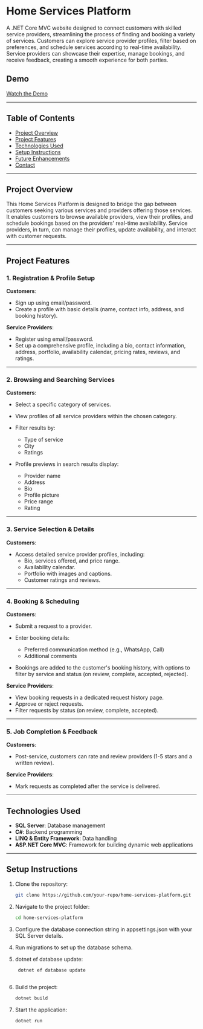 # Home Services Platform

A .NET Core MVC website designed to connect customers with skilled service providers, streamlining the process of finding and booking a variety of services. Customers can explore service provider profiles, filter based on preferences, and schedule services according to real-time availability. Service providers can showcase their expertise, manage bookings, and receive feedback, creating a smooth experience for both parties.

## Demo

[Watch the Demo](#)  <!-- Link to YouTube video demo here -->

---

## Table of Contents

- [Project Overview](#project-overview)
- [Project Features](#project-features)
- [Technologies Used](#technologies-used)
- [Setup Instructions](#setup-instructions)
- [Future Enhancements](#future-enhancements)
- [Contact](#contact)

---

## Project Overview

This Home Services Platform is designed to bridge the gap between customers seeking various services and providers offering those services. It enables customers to browse available providers, view their profiles, and schedule bookings based on the providers' real-time availability. Service providers, in turn, can manage their profiles, update availability, and interact with customer requests.

---

## Project Features

### 1. Registration & Profile Setup

**Customers**:
- Sign up using email/password.
- Create a profile with basic details (name, contact info, address, and booking history).

**Service Providers**:
- Register using email/password.
- Set up a comprehensive profile, including a bio, contact information, address, portfolio, availability calendar, pricing rates, reviews, and ratings.

---

### 2. Browsing and Searching Services

**Customers**:
- Select a specific category of services.
- View profiles of all service providers within the chosen category.
- Filter results by:
    - Type of service
    - City
    - Ratings

- Profile previews in search results display:
    - Provider name
    - Address
    - Bio
    - Profile picture
    - Price range
    - Rating

---

### 3. Service Selection & Details

**Customers**:
- Access detailed service provider profiles, including:
    - Bio, services offered, and price range.
    - Availability calendar.
    - Portfolio with images and captions.
    - Customer ratings and reviews.

---

### 4. Booking & Scheduling

**Customers**:
- Submit a request to a provider.
- Enter booking details:
    - Preferred communication method (e.g., WhatsApp, Call)
    - Additional comments

- Bookings are added to the customer's booking history, with options to filter by service and status (on review, complete, accepted, rejected).

**Service Providers**:
- View booking requests in a dedicated request history page.
- Approve or reject requests.
- Filter requests by status (on review, complete, accepted).

---

### 5. Job Completion & Feedback

**Customers**:
- Post-service, customers can rate and review providers (1-5 stars and a written review).

**Service Providers**:
- Mark requests as completed after the service is delivered.

---

## Technologies Used

- **SQL Server**: Database management
- **C#**: Backend programming
- **LINQ & Entity Framework**: Data handling
- **ASP.NET Core MVC**: Framework for building dynamic web applications

---

## Setup Instructions

1. Clone the repository:  
   ```bash
   git clone https://github.com/your-repo/home-services-platform.git
   
2. Navigate to the project folder:
   ```bash
   cd home-services-platform
   
3. Configure the database connection string in appsettings.json with your SQL Server details.
   
4. Run migrations to set up the database schema.
   
5. dotnet ef database update:
   ```bash
    dotnet ef database update
 
6. Build the project:
   ```bash
   dotnet build

7. Start the application:
    ```bash
   dotnet run








   
